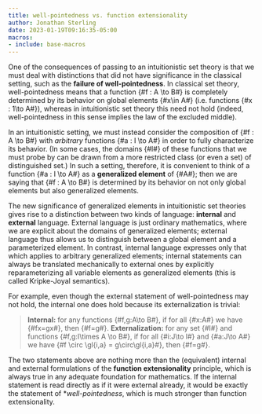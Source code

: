 ```yaml
---
title: well-pointedness vs. function extensionality
author: Jonathan Sterling
date: 2023-01-19T09:16:35-05:00
macros:
- include: base-macros
---
```


One of the consequences of passing to an intuitionistic set theory is that we must deal with distinctions that did not have significance in the classical setting, such as the **failure of well-pointedness**. In classical set theory, well-pointedness means that a function {#f : A \to B#} is completely determined by its behavior on global elements {#x\in A#} (i.e. functions {#x : 1\to A#}), whereas in intuitionistic set theory this need not hold (indeed, well-pointedness in this sense implies the law of the excluded middle).

In an intuitionistic setting, we must instead consider the composition of {#f : A \to B#} with *arbitrary* functions {#a : I \to A#} in order to fully characterize its behavior. (In some cases, the domains {#I#} of these functions that we must probe by can be drawn from a more restricted class (or even a set) of distinguished set.) In such a setting, therefore, it is convenient to think of a function {#a : I \to A#} as a **generalized element** of {#A#}; then we are saying that {#f : A \to B#} is determined by its behavior on not only global elements but also generalized elements.

The new significance of generalized elements in intuitionistic set theories gives rise to a distinction between two kinds of language: **internal** and **external** language. External language is just ordinary mathematics, where we are explicit about the domains of generalized elements; external language thus allows us to distinguish between a global element and a parameterized element. In contrast, internal language expresses only that which applies to arbitrary generalized elements; internal statements can always be translated mechanically to external ones by explicitly reparameterizing all variable elements as generalized elements (this is called Kripke-Joyal semantics).

For example, even though the external statement of well-pointedness may not hold, the internal one does hold because its externalization is trivial:

> **Internal:** for any functions {#f,g:A\to B#}, if for all {#x:A#} we have {#fx=gx#}, then {#f=g#}.
> **Externalization:** for any set {#I#} and functions {#f,g:I\times A \to B#}, if for all {#i:J\to I#} and {#a:J\to A#} we have {#f \circ \gl{i,a} = g\circ\gl{i,a}#}, then {#f=g#}.

The two statements above are nothing more than the (equivalent) internal and external formulations of the **function extensionality** principle, which is always true in any adequate foundation for mathematics. If the internal statement is read directly as if it were external already, it would be exactly the statement of **well-pointedness*, which is much stronger than function extensionality.
